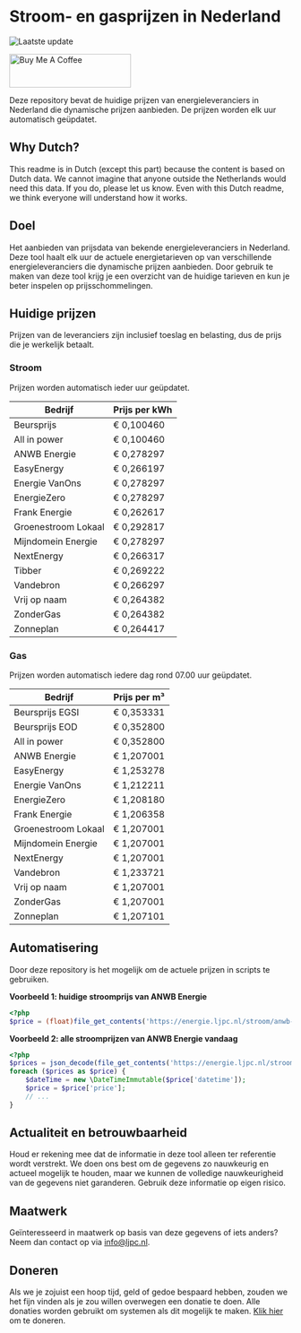 # Stroom- en gasprijzen in Nederland

![Laatste update](https://img.shields.io/badge/laatste%20update-2025--06--07%2000%3A00%20CET-brightgreen)

<a href="https://www.buymeacoffee.com/Lars-" target="_blank"><img src="https://cdn.buymeacoffee.com/buttons/v2/default-orange.png" alt="Buy Me A Coffee" height="60" style="height: 60px !important;width: 217px !important;" ></a>

Deze repository bevat de huidige prijzen van energieleveranciers in Nederland die dynamische prijzen aanbieden. De prijzen worden elk uur automatisch geüpdatet.

## Why Dutch?

This readme is in Dutch (except this part) because the content is based on Dutch data. We cannot imagine that anyone outside the Netherlands would need this data. If you do, please let us know. Even with this Dutch readme, we think
everyone will understand how it works.

## Doel

Het aanbieden van prijsdata van bekende energieleveranciers in Nederland. Deze tool haalt elk uur de actuele energietarieven op van verschillende energieleveranciers die dynamische prijzen aanbieden. Door gebruik te maken van deze tool
krijg je een overzicht van de huidige tarieven en kun je beter inspelen op prijsschommelingen.

## Huidige prijzen

Prijzen van de leveranciers zijn inclusief toeslag en belasting, dus de prijs die je werkelijk betaalt.

### Stroom

Prijzen worden automatisch ieder uur geüpdatet.

 Bedrijf | Prijs per kWh 
---------|---------------
Beursprijs | € 0,100460
All in power | € 0,100460
ANWB Energie | € 0,278297
EasyEnergy | € 0,266197
Energie VanOns | € 0,278297
EnergieZero | € 0,278297
Frank Energie | € 0,262617
Groenestroom Lokaal | € 0,292817
Mijndomein Energie | € 0,278297
NextEnergy | € 0,266317
Tibber | € 0,269222
Vandebron | € 0,266297
Vrij op naam | € 0,264382
ZonderGas | € 0,264382
Zonneplan | € 0,264417


### Gas

Prijzen worden automatisch iedere dag rond 07.00 uur geüpdatet.

 Bedrijf | Prijs per m³ 
---------|--------------
Beursprijs EGSI | € 0,353331
Beursprijs EOD | € 0,352800
All in power | € 0,352800
ANWB Energie | € 1,207001
EasyEnergy | € 1,253278
Energie VanOns | € 1,212211
EnergieZero | € 1,208180
Frank Energie | € 1,206358
Groenestroom Lokaal | € 1,207001
Mijndomein Energie | € 1,207001
NextEnergy | € 1,207001
Vandebron | € 1,233721
Vrij op naam | € 1,207001
ZonderGas | € 1,207001
Zonneplan | € 1,207101


## Automatisering

Door deze repository is het mogelijk om de actuele prijzen in scripts te gebruiken.

**Voorbeeld 1: huidige stroomprijs van ANWB Energie**

```php
<?php
$price = (float)file_get_contents('https://energie.ljpc.nl/stroom/anwb-energie-nu.txt');

```

**Voorbeeld 2: alle stroomprijzen van ANWB Energie vandaag**

```php
<?php
$prices = json_decode(file_get_contents('https://energie.ljpc.nl/stroom/all-in-power-vandaag.json'),true);
foreach ($prices as $price) {
    $dateTime = new \DateTimeImmutable($price['datetime']);
    $price = $price['price'];
    // ...
}
```

## Actualiteit en betrouwbaarheid

Houd er rekening mee dat de informatie in deze tool alleen ter referentie wordt verstrekt. We doen ons best om de gegevens zo nauwkeurig en actueel mogelijk te houden, maar we kunnen de volledige nauwkeurigheid van de gegevens niet
garanderen. Gebruik deze informatie op eigen risico.

## Maatwerk

Geïnteresseerd in maatwerk op basis van deze gegevens of iets anders? Neem dan contact op
via [info@ljpc.nl](mailto:info@ljpc.nl?subject=Energie%20prijzen).

## Doneren

Als we je zojuist een hoop tijd, geld of gedoe bespaard hebben, zouden we het fijn vinden als je zou willen overwegen een
donatie te doen. Alle donaties worden gebruikt om systemen als dit mogelijk te
maken. [Klik hier](https://www.buymeacoffee.com/Lars-) om te doneren.
